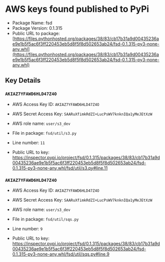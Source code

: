 # AWS keys found published to PyPi

* Package Name: fsd
* Package Version: 0.1.315
* Public URL to package: [https://files.pythonhosted.org/packages/38/83/cb17b31a9d00435236ae9e1b5f5ac6f3ff220453eb5d8f5f8d502653ab24/fsd-0.1.315-py3-none-any.whl](https://files.pythonhosted.org/packages/38/83/cb17b31a9d00435236ae9e1b5f5ac6f3ff220453eb5d8f5f8d502653ab24/fsd-0.1.315-py3-none-any.whl)

## Key Details

### `AKIAZ7YFAWD6HLD47Z4O`

* AWS Access Key ID: `AKIAZ7YFAWD6HLD47Z4O`
* AWS Secret Access Key: `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` 
* AWS role name: `user/s3_dev`
* File in package: `fsd/util/s3.py`
* Line number: `11`

* Public URL to key: https://inspector.pypi.io/project/fsd/0.1.315/packages/38/83/cb17b31a9d00435236ae9e1b5f5ac6f3ff220453eb5d8f5f8d502653ab24/fsd-0.1.315-py3-none-any.whl/fsd/util/s3.py#line.11



### `AKIAZ7YFAWD6HLD47Z4O`

* AWS Access Key ID: `AKIAZ7YFAWD6HLD47Z4O`
* AWS Secret Access Key: `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` 
* AWS role name: `user/s3_dev`
* File in package: `fsd/util/sqs.py`
* Line number: `9`

* Public URL to key: https://inspector.pypi.io/project/fsd/0.1.315/packages/38/83/cb17b31a9d00435236ae9e1b5f5ac6f3ff220453eb5d8f5f8d502653ab24/fsd-0.1.315-py3-none-any.whl/fsd/util/sqs.py#line.9


